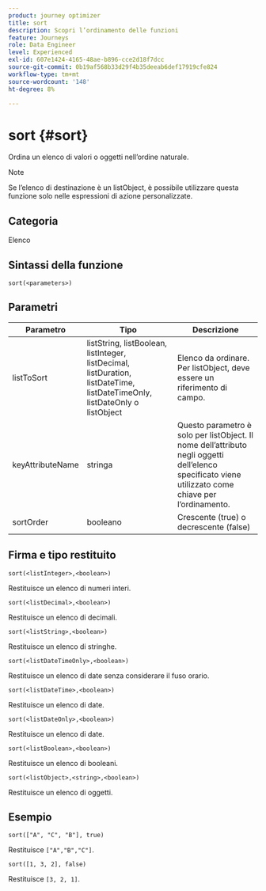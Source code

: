```yaml
---
product: journey optimizer
title: sort
description: Scopri l’ordinamento delle funzioni
feature: Journeys
role: Data Engineer
level: Experienced
exl-id: 607e1424-4165-48ae-b896-cce2d18f7dcc
source-git-commit: 0b19af568b33d29f4b35deeab6def17919cfe824
workflow-type: tm+mt
source-wordcount: '148'
ht-degree: 8%

---
```


# sort {#sort}

Ordina un elenco di valori o oggetti nell’ordine naturale.

>[!NOTE]
>
>Se l’elenco di destinazione è un listObject, è possibile utilizzare questa funzione solo nelle espressioni di azione personalizzate.

## Categoria

Elenco

## Sintassi della funzione

`sort(<parameters>)`

## Parametri

| Parametro | Tipo | Descrizione |
|-----------|------------------|------------------|
| listToSort | listString, listBoolean, listInteger, listDecimal, listDuration, listDateTime, listDateTimeOnly, listDateOnly o listObject | Elenco da ordinare. Per listObject, deve essere un riferimento di campo. |
| keyAttributeName | stringa | Questo parametro è solo per listObject. Il nome dell’attributo negli oggetti dell’elenco specificato viene utilizzato come chiave per l’ordinamento. |
| sortOrder | booleano | Crescente (true) o decrescente (false) |

## Firma e tipo restituito

`sort(<listInteger>,<boolean>)`

Restituisce un elenco di numeri interi.

`sort(<listDecimal>,<boolean>)`

Restituisce un elenco di decimali.

`sort(<listString>,<boolean>)`

Restituisce un elenco di stringhe.

`sort(<listDateTimeOnly>,<boolean>)`

Restituisce un elenco di date senza considerare il fuso orario.

`sort(<listDateTime>,<boolean>)`

Restituisce un elenco di date.

`sort(<listDateOnly>,<boolean>)`

Restituisce un elenco di date.

`sort(<listBoolean>,<boolean>)`

Restituisce un elenco di booleani.

`sort(<listObject>,<string>,<boolean>)`

Restituisce un elenco di oggetti.

## Esempio

`sort(["A", "C", "B"], true)`

Restituisce `["A","B","C"]`.

`sort([1, 3, 2], false)`

Restituisce `[3, 2, 1]`.

